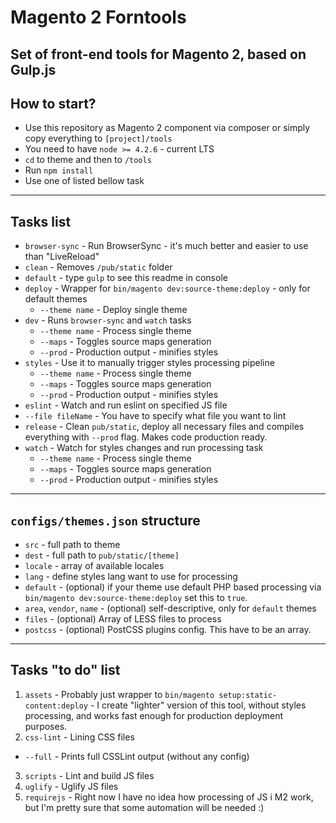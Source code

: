# Magento 2 Forntools
Set of front-end tools for Magento 2, based on Gulp.js
---
## How to start?
* Use this repository as Magento 2 component via composer or simply copy everything to `[project]/tools`
* You need to have `node >= 4.2.6` - current LTS
* `cd` to theme and then to `/tools`
* Run `npm install`
* Use one of listed bellow task
---
## Tasks list
* `browser-sync` - Run BrowserSync - it's much better and easier to use than "LiveReload"
* `clean` - Removes `/pub/static` folder
* `default` - type `gulp` to see this readme in console
* `deploy` - Wrapper for `bin/magento dev:source-theme:deploy` - only for default themes
  * `--theme name` - Deploy single theme
* `dev` - Runs `browser-sync` and `watch` tasks
  * `--theme name` - Process single theme
  * `--maps` - Toggles source maps generation
  * `--prod` - Production output - minifies styles
* `styles` - Use it to manually trigger styles processing pipeline
  * `--theme name` - Process single theme
  * `--maps` - Toggles source maps generation
  * `--prod` - Production output - minifies styles
* `eslint` - Watch and run eslint on specified JS file
 * `--file fileName` - You have to specify what file you want to lint
* `release` - Clean `pub/static`, deploy all necessary files and compiles everything with `--prod` flag. Makes code production ready.
* `watch` - Watch for styles changes and run processing task
  * `--theme name` - Process single theme
  * `--maps` - Toggles source maps generation
  * `--prod` - Production output - minifies styles
---
## `configs/themes.json` structure
- `src` - full path to theme
- `dest` - full path to `pub/static/[theme]`
- `locale` - array of available locales
- `lang` - define styles lang want to use for processing
- `default` - (optional) if your theme use default PHP based processing via `bin/magento dev:source-theme:deploy` set this to `true`.
- `area`, `vendor`, `name` - (optional) self-descriptive, only for `default` themes
- `files` - (optional) Array of LESS files to process
- `postcss` - (optional) PostCSS plugins config. This have to be an array.
---
## Tasks "to do" list
1. `assets` - Probably just wrapper to `bin/magento setup:static-content:deploy` - I create "lighter" version of this tool, without styles processing, and works fast enough for production deployment purposes.
2. `css-lint` - Lining CSS files
  * `--full` - Prints full CSSLint output (without any config)
3. `scripts` - Lint and build JS files
4. `uglify` - Uglify JS files
5. `requirejs` - Right now I have no idea how processing of JS i M2 work, but I'm pretty sure that some automation will be needed :)
